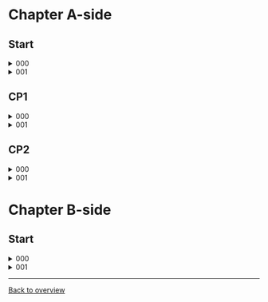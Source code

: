 # Chapter A-side

## Start

<details>
  <summary>000</summary>
  
  ![gif](https://github.com/DrMadThrust/docs-swag-collection/blob/main/vids/7A-4-000.webp)  
  Description
</details>
<details>
  <summary>001</summary>
  
  ![gif]()
  Description
</details>

## CP1

<details>
  <summary>000</summary>
  
  ![gif]() 
  Description
</details>
<details>
  <summary>001</summary>
  
  ![gif]()
  Description
</details>

## CP2

<details>
  <summary>000</summary>
  
  ![gif]()
  Description
</details>
<details>
  <summary>001</summary>
  
  ![gif]()
  Description
</details>

# Chapter B-side

## Start

<details>
  <summary>000</summary>
  
  ![gif]()
  Description
</details>
<details>
  <summary>001</summary>
  
  ![gif]()
  Description
</details>

---
[Back to overview](https://github.com/DrMadThrust/docs-swag-collection)
